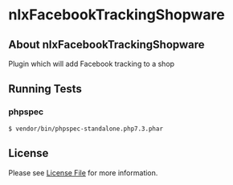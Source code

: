 # nlxFacebookTrackingShopware

## About nlxFacebookTrackingShopware

Plugin which will add Facebook tracking to a shop

## Running Tests
    
### phpspec

    $ vendor/bin/phpspec-standalone.php7.3.phar

## License

Please see [License File](LICENSE) for more information.
